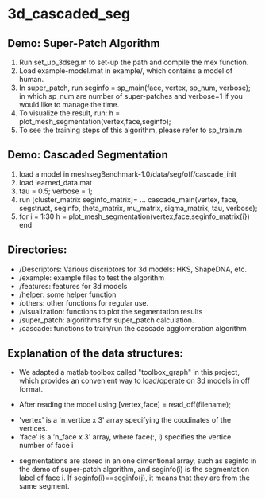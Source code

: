 3d_cascaded_seg
===============

Demo: Super-Patch Algorithm
---------------
1. Run set_up_3dseg.m to set-up the path and compile the mex function.
2. Load example-model.mat in example/, which contains a model of human.
3. In super_patch, run seginfo = sp_main(face, vertex, sp_num, verbose);
   in which sp_num are number of super-patches and verbose=1 if you would
   like to manage the time.
4. To visualize the result, run:
     h = plot_mesh_segmentation(vertex,face,seginfo);
5. To see the training steps of this algorithm, please refer to sp_train.m

Demo: Cascaded Segmentation
---------------
1. load a model in meshsegBenchmark-1.0/data/seg/off/cascade_init
2. load learned_data.mat
3. tau = 0.5; verbose = 1;
4. run [cluster_matrix seginfo_matrix]= ...
    cascade_main(vertex, face, segstruct, seginfo, theta_matrix, mu_matrix, sigma_matrix, tau, verbose);
5. for i = 1:30
    h = plot_mesh_segmentation(vertex,face,seginfo_matrix{i})
   end



Directories:
---------------
* /Descriptors: Various discriptors for 3d models: HKS, ShapeDNA, etc.
* /example: example files to test the algorithm
* /features: features for 3d models
* /helper: some helper function
* /others: other functions for regular use.
* /visualization: functions to plot the segmentation results
* /super_patch: algorithms for super_patch calculation.
* /cascade: functions to train/run the cascade agglomeration algorithm


Explanation of the  data structures:
---------------

* We adapted a matlab toolbox called "toolbox_graph" in this project, 
which provides an convenient way to load/operate on 3d models in off format.

* After reading the model using [vertex,face] = read_off(filename);
 -  'vertex' is a 'n_vertice x 3' array specifying the coodinates of the vertices.
 -   'face' is a 'n_face x 3' array, where face(:, i) specifies the vertice number of face i
* segmentations are stored in an one dimentional array, such as seginfo in the demo of super-patch algorithm, and seginfo(i) is the segmentation label of face i. If seginfo(i)==seginfo(j), it means that they are from the same segment.